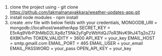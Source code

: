 1. clone the project using - git clone https://github.com/lakmalnanayakkara/weather-updates-app.git
2. install node modules - npm install
3. create .env file with below fields with your credentials,
   MONGODB_URI = mongodb://localhost/weatherApp
   SECRET_KEY = E5rAq9V6rP3hMbD2LXp8zT5Nk2yFgPzWbYdQJ7oR3NvK9hJ4Tq2oZ7J6X8K1vPm
   TOKEN_VALIDITY = 3600
   API_KEY = your_key
   EMAIL_HOST = smtp.gmaill.com
   EMAIL_PORT = 465
   EMAIL_USER = your_email
   EMAIL_PASSWORD = your_pass
   OPEN_API_KEY = your_key 
